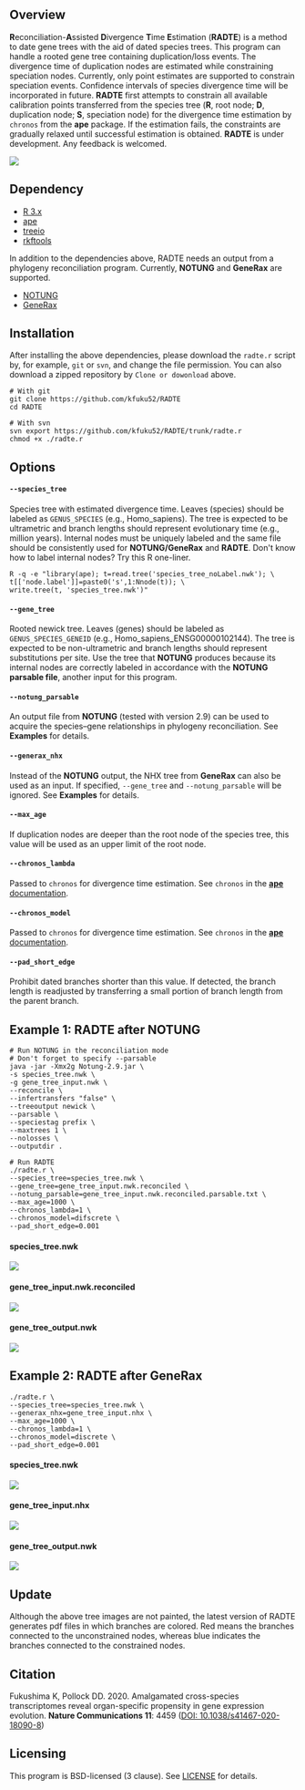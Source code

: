 ## Overview
**R**econciliation-**A**ssisted **D**ivergence **T**ime **E**stimation (**RADTE**) is a method to date gene trees with the aid of dated species trees.
This program can handle a rooted gene tree containing duplication/loss events.
The divergence time of duplication nodes are estimated while constraining speciation nodes.
Currently, only point estimates are supported to constrain speciation events.
Confidence intervals of species divergence time will be incorporated in future. 
**RADTE** first attempts to constrain all available calibration points transferred from the species tree (**R**, root node; **D**, duplication node; **S**, speciation node) for the divergence time estimation by `chronos` from the **ape** package.
If the estimation fails, the constraints are gradually relaxed until successful estimation is obtained.
**RADTE** is under development. Any feedback is welcomed.

![](img/radte_method.svg)

## Dependency
* [R 3.x](https://www.r-project.org/)
* [ape](http://ape-package.ird.fr/)
* [treeio](https://github.com/YuLab-SMU/treeio)
* [rkftools](https://github.com/kfuku52/rkftools)

In addition to the dependencies above, RADTE needs an output from a phylogeny reconciliation program. Currently, **NOTUNG** and **GeneRax** are supported.
* [NOTUNG](http://www.cs.cmu.edu/~durand/Notung/)
* [GeneRax](https://github.com/BenoitMorel/GeneRax)

## Installation
After installing the above dependencies, please download the `radte.r` script by, for example, `git` or `svn`, and change the file permission. You can also download a zipped repository by `Clone or dowonload` above.
```
# With git
git clone https://github.com/kfuku52/RADTE
cd RADTE

# With svn
svn export https://github.com/kfuku52/RADTE/trunk/radte.r
chmod +x ./radte.r
```

## Options
#### `--species_tree`
Species tree with estimated divergence time.
Leaves (species) should be labeled as `GENUS_SPECIES` (e.g., Homo_sapiens).
The tree is expected to be ultrametric and branch lengths should represent evolutionary time (e.g., million years).
Internal nodes must be uniquely labeled and the same file should be consistently used for **NOTUNG/GeneRax** and **RADTE**.
Don't know how to label internal nodes? Try this R one-liner.
```
R -q -e "library(ape); t=read.tree('species_tree_noLabel.nwk'); \
t[['node.label']]=paste0('s',1:Nnode(t)); \
write.tree(t, 'species_tree.nwk')"
```
#### `--gene_tree`
Rooted newick tree. Leaves (genes) should be labeled as `GENUS_SPECIES_GENEID` (e.g., Homo_sapiens_ENSG00000102144). The tree is expected to be non-ultrametric and branch lengths should represent substitutions per site. 
Use the tree that **NOTUNG** produces because its internal nodes are correctly labeled in accordance with the **NOTUNG parsable file**, another input for this program.
#### `--notung_parsable`
An output file from **NOTUNG** (tested with version 2.9) can be used to acquire the species–gene relationships in phylogeny reconciliation. See **Examples** for details.
#### `--generax_nhx`
Instead of the **NOTUNG** output, the NHX tree from **GeneRax** can also be used as an input. If specified, `--gene_tree` and `--notung_parsable` will be ignored. See **Examples** for details.
#### `--max_age`
If duplication nodes are deeper than the root node of the species tree, this value will be used as an upper limit of the root node.
#### `--chronos_lambda`
Passed to `chronos` for divergence time estimation. See `chronos` in the [**ape** documentation](https://www.rdocumentation.org/packages/ape/versions/5.2/topics/chronos).
#### `--chronos_model`
Passed to `chronos` for divergence time estimation. See `chronos` in the [**ape** documentation](https://www.rdocumentation.org/packages/ape/versions/5.2/topics/chronos).
#### `--pad_short_edge`
Prohibit dated branches shorter than this value. If detected, the branch length is readjusted by transferring a small portion of branch length from the parent branch.

## Example 1: RADTE after NOTUNG
```
# Run NOTUNG in the reconciliation mode
# Don't forget to specify --parsable
java -jar -Xmx2g Notung-2.9.jar \
-s species_tree.nwk \
-g gene_tree_input.nwk \
--reconcile \
--infertransfers "false" \
--treeoutput newick \
--parsable \
--speciestag prefix \
--maxtrees 1 \
--nolosses \
--outputdir .

# Run RADTE
./radte.r \
--species_tree=species_tree.nwk \
--gene_tree=gene_tree_input.nwk.reconciled \
--notung_parsable=gene_tree_input.nwk.reconciled.parsable.txt \
--max_age=1000 \
--chronos_lambda=1 \
--chronos_model=difscrete \
--pad_short_edge=0.001
```
#### species_tree.nwk
![](img/notung_radte_species_tree.svg)

#### gene_tree_input.nwk.reconciled
![](img/notung_radte_gene_tree_input.svg)

#### gene_tree_output.nwk
![](img/notung_radte_gene_tree_output.svg)

## Example 2: RADTE after GeneRax
```
./radte.r \
--species_tree=species_tree.nwk \
--generax_nhx=gene_tree_input.nhx \
--max_age=1000 \
--chronos_lambda=1 \
--chronos_model=discrete \
--pad_short_edge=0.001
```

#### species_tree.nwk
![](img/generax_radte_species_tree.svg)

#### gene_tree_input.nhx
![](img/generax_radte_gene_tree_input.svg)

#### gene_tree_output.nwk
![](img/generax_radte_gene_tree_output.svg)

## Update
Although the above tree images are not painted, the latest version of RADTE generates pdf files in which branches are colored. Red means the branches connected to the unconstrained nodes, whereas blue indicates the branches connected to the constrained nodes.

## Citation
Fukushima K, Pollock DD. 2020. Amalgamated cross-species transcriptomes reveal organ-specific propensity in gene expression evolution. **Nature Communications 11**: 4459 ([DOI: 10.1038/s41467-020-18090-8]( https://doi.org/10.1038/s41467-020-18090-8 ))

## Licensing
This program is BSD-licensed (3 clause). See [LICENSE](LICENSE) for details.

